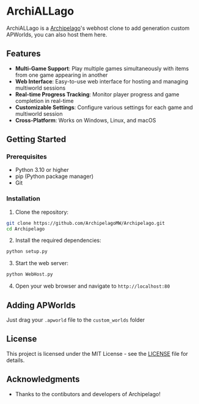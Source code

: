 # ArchiALLago

ArchiALLago is a [Archipelago](https://github.com/ArchipelagoMW/Archipelago)'s webhost clone to add generation custom APWorlds, you can also host them here.

## Features

- **Multi-Game Support**: Play multiple games simultaneously with items from one game appearing in another
- **Web Interface**: Easy-to-use web interface for hosting and managing multiworld sessions
- **Real-time Progress Tracking**: Monitor player progress and game completion in real-time
- **Customizable Settings**: Configure various settings for each game and multiworld session
- **Cross-Platform**: Works on Windows, Linux, and macOS

## Getting Started

### Prerequisites

- Python 3.10 or higher
- pip (Python package manager)
- Git

### Installation

1. Clone the repository:
```bash
git clone https://github.com/ArchipelagoMW/Archipelago.git
cd Archipelago
```

2. Install the required dependencies:
```bash
python setup.py
```

3. Start the web server:
```bash
python WebHost.py
```

4. Open your web browser and navigate to `http://localhost:80`

## Adding APWorlds

Just drag your `.apworld` file to the `custom_worlds` folder

## License

This project is licensed under the MIT License - see the [LICENSE](LICENSE) file for details.

## Acknowledgments

- Thanks to the contibutors and developers of Archipelago!


